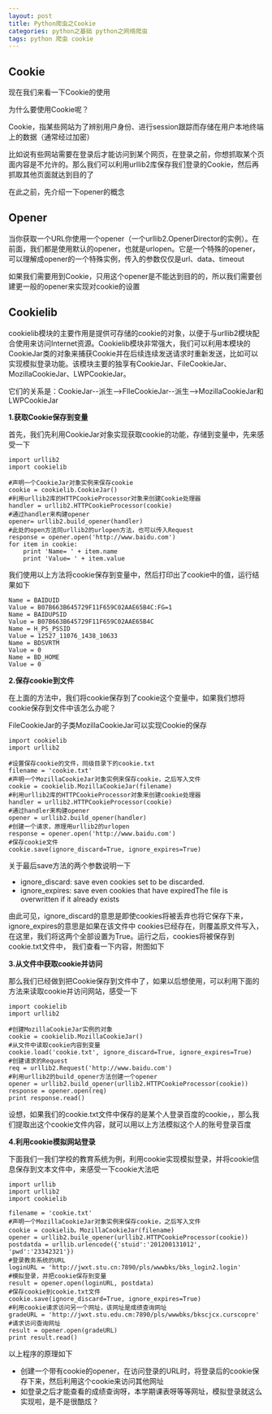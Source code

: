 ```yaml
---
layout: post
title: Python爬虫之Cookie
categories: python之基础 python之网络爬虫
tags: python 爬虫 cookie
---
```


## Cookie

现在我们来看一下Cookie的使用

为什么要使用Cookie呢？

Cookie，指某些网站为了辨别用户身份、进行session跟踪而存储在用户本地终端上的数据（通常经过加密）

比如说有些网站需要在登录后才能访问到某个网页，在登录之前，你想抓取某个页面内容是不允许的。那么我们可以利用urllib2库保存我们登录的Cookie，然后再抓取其他页面就达到目的了

在此之前，先介绍一下opener的概念

## Opener

当你获取一个URL你使用一个opener（一个urllib2.OpenerDirector的实例）。在前面，我们都是使用默认的opener，也就是urlopen。它是一个特殊的opener，可以理解成opener的一个特殊实例，传入的参数仅仅是url、data、timeout

如果我们需要用到Cookie，只用这个opener是不能达到目的的，所以我们需要创建更一般的opener来实现对cookie的设置

## Cookielib

cookielib模块的主要作用是提供可存储的cookie的对象，以便于与urllib2模块配合使用来访问Internet资源。Cookielib模块非常强大，我们可以利用本模块的CookieJar类的对象来捕获Cookie并在后续连续发送请求时重新发送，比如可以实现模拟登录功能。该模块主要的独享有CookieJar、FileCookieJar、MozillaCookieJar、LWPCookieJar。

它们的关系是：CookieJar--派生-->FIleCookieJar--派生-->MozillaCookieJar和LWPCookieJar

**1.获取Cookie保存到变量**

首先，我们先利用CookieJar对象实现获取cookie的功能，存储到变量中，先来感受一下

```
import urllib2
import cookielib

#声明一个CookieJar对象实例来保存cookie
cookie = cookielib.CookieJar()
#利用urllib2库的HTTPCookieProcessor对象来创建Cookie处理器
handler = urllib2.HTTPCookieProcessor(cookie)
#通过handler来构建opener
opener= urllib2.build_opener(handler)
#此处的open方法同urllib2的urlopen方法，也可以传入Request
response = opener.open('http://www.baidu.com')
for item in cookie:
	print 'Name= ' + item.name
	print 'Value= ' + item.value
```

我们使用以上方法将cookie保存到变量中，然后打印出了cookie中的值，运行结果如下

```
Name = BAIDUID
Value = B07B663B645729F11F659C02AAE65B4C:FG=1
Name = BAIDUPSID
Value = B07B663B645729F11F659C02AAE65B4C
Name = H_PS_PSSID
Value = 12527_11076_1438_10633
Name = BDSVRTM
Value = 0
Name = BD_HOME
Value = 0
```

**2.保存cookie到文件**

在上面的方法中，我们将cookie保存到了cookie这个变量中，如果我们想将cookie保存到文件中该怎么办呢？

FileCookieJar的子类MozillaCookieJar可以实现Cookie的保存

```
import cookielib
import urllib2

#设置保存cookie的文件，同级目录下的cookie.txt
filename = 'cookie.txt'
#声明一个MozillaCookieJar对象实例来保存cookie，之后写入文件
cookie = cookielib.MozillaCookieJar(filename)
#利用urllib2库的HTTPCookieProcessor对象来创建cookie处理器
handler = urllib2.HTTPCookieProcessor(cookie)
#通过handler来构建opener
opener = urllib2.build_opener(handler)
#创建一个请求，原理用urllib2的urlopen
response = opener.open('http://www.baidu.com')
#保存cookie文件
cookie.save(ignore_discard=True, ignore_expires=True)
```

关于最后save方法的两个参数说明一下

* ignore_discard: save even cookies set to be discarded. 
* ignore_expires: save even cookies that have expiredThe file is overwritten if it already exists

由此可见，ignore_discard的意思是即使cookies将被丢弃也将它保存下来，ignore_expires的意思是如果在该文件中 cookies已经存在，则覆盖原文件写入，在这里，我们将这两个全部设置为True。运行之后，cookies将被保存到cookie.txt文件中， 我们查看一下内容，附图如下

**3.从文件中获取cookie并访问**

那么我们已经做到把Cookie保存到文件中了，如果以后想使用，可以利用下面的方法来读取cookie并访问网站，感受一下

```
import cookielib
import urllib2

#创建MozillaCookieJar实例的对象
cookie = cookielib.MozillaCookieJar()
#从文件中读取cookie内容到变量
cookie.load('cookie.txt', ignore_discard=True, ignore_expires=True)
#创建请求的Request
req = urllib2.Request('http://www.baidu.com')
#利用urllib2的build_opener方法创建一个opener
opener = urllib2.build_opener(urllib2.HTTPCookieProcessor(cookie))
response = opener.open(req)
print response.read()
```

设想，如果我们的cookie.txt文件中保存的是某个人登录百度的cookie，，那么我们提取出这个cookie文件内容，就可以用以上方法模拟这个人的账号登录百度

**4.利用cookie模拟网站登录**

下面我们一我们学校的教育系统为例，利用cookie实现模拟登录，并将cookie信息保存到文本文件中，来感受一下cookie大法吧

```
import urllib
import urllib2
import cookielib

filename = 'cookie.txt'
#声明一个MozillaCookieJar对象实例来保存cookie，之后写入文件
cookie = cookielib。MozillaCookieJar(filename)
opener = urllib2.buile_opener(urllib2.HTTPCookieProcessor(cookie))
postdatda = urllib.urlencode({'stuid':'201200131012', 'pwd':'23342321'})
#登录教务系统的URL
loginURL = 'http://jwxt.stu.cn:7890/pls/wwwbks/bks_login2.login'
#模拟登录，并把cookie保存到变量
result = opener.open(loginURL, postdata)
#保存cookie到cookie.txt文件
cookie.save(ignore_discard=True, ignore_expires=True)
#利用cookie请求访问另一个网址，该网址是成绩查询网址
gradeURL = 'http://jwxt.stu.edu.cm:7890/pls/wwwbks/bkscjcx.curscopre'
#请求访问查询网址
result = opener.open(gradeURL)
print result.read()
```

以上程序的原理如下

* 创建一个带有cookie的opener，在访问登录的URL时，将登录后的cookie保存下来，然后利用这个cookie来访问其他网址
* 如登录之后才能查看的成绩查询呀，本学期课表呀等等网址，模拟登录就这么实现啦，是不是很酷炫？
